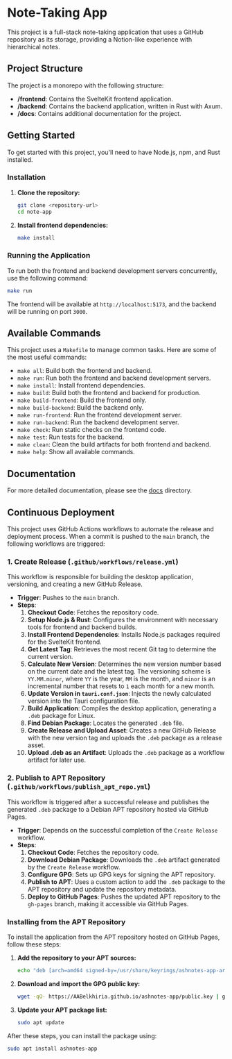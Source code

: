 # Note-Taking App

This project is a full-stack note-taking application that uses a GitHub repository as its storage, providing a Notion-like experience with hierarchical notes.

## Project Structure

The project is a monorepo with the following structure:

-   **/frontend**: Contains the SvelteKit frontend application.
-   **/backend**: Contains the backend application, written in Rust with Axum.
-   **/docs**: Contains additional documentation for the project.

## Getting Started

To get started with this project, you'll need to have Node.js, npm, and Rust installed.

### Installation

1.  **Clone the repository:**
    ```bash
    git clone <repository-url>
    cd note-app
    ```

2.  **Install frontend dependencies:**
    ```bash
    make install
    ```

### Running the Application

To run both the frontend and backend development servers concurrently, use the following command:

```bash
make run
```

The frontend will be available at `http://localhost:5173`, and the backend will be running on port `3000`.

## Available Commands

This project uses a `Makefile` to manage common tasks. Here are some of the most useful commands:

-   `make all`: Build both the frontend and backend.
-   `make run`: Run both the frontend and backend development servers.
-   `make install`: Install frontend dependencies.
-   `make build`: Build both the frontend and backend for production.
-   `make build-frontend`: Build the frontend only.
-   `make build-backend`: Build the backend only.
-   `make run-frontend`: Run the frontend development server.
-   `make run-backend`: Run the backend development server.
-   `make check`: Run static checks on the frontend code.
-   `make test`: Run tests for the backend.
-   `make clean`: Clean the build artifacts for both frontend and backend.
-   `make help`: Show all available commands.

## Documentation

For more detailed documentation, please see the [docs](./docs) directory.

## Continuous Deployment

This project uses GitHub Actions workflows to automate the release and deployment process. When a commit is pushed to the `main` branch, the following workflows are triggered:

### 1. Create Release (`.github/workflows/release.yml`)

This workflow is responsible for building the desktop application, versioning, and creating a new GitHub Release.

-   **Trigger**: Pushes to the `main` branch.
-   **Steps**:
    1.  **Checkout Code**: Fetches the repository code.
    2.  **Setup Node.js & Rust**: Configures the environment with necessary tools for frontend and backend builds.
    3.  **Install Frontend Dependencies**: Installs Node.js packages required for the SvelteKit frontend.
    4.  **Get Latest Tag**: Retrieves the most recent Git tag to determine the current version.
    5.  **Calculate New Version**: Determines the new version number based on the current date and the latest tag. The versioning scheme is `YY.MM.minor`, where `YY` is the year, `MM` is the month, and `minor` is an incremental number that resets to `1` each month for a new month.
    6.  **Update Version in `tauri.conf.json`**: Injects the newly calculated version into the Tauri configuration file.
    7.  **Build Application**: Compiles the desktop application, generating a `.deb` package for Linux.
    8.  **Find Debian Package**: Locates the generated `.deb` file.
    9.  **Create Release and Upload Asset**: Creates a new GitHub Release with the new version tag and uploads the `.deb` package as a release asset.
    10. **Upload .deb as an Artifact**: Uploads the `.deb` package as a workflow artifact for later use.

### 2. Publish to APT Repository (`.github/workflows/publish_apt_repo.yml`)

This workflow is triggered after a successful release and publishes the generated `.deb` package to a Debian APT repository hosted via GitHub Pages.

-   **Trigger**: Depends on the successful completion of the `Create Release` workflow.
-   **Steps**:
    1.  **Checkout Code**: Fetches the repository code.
    2.  **Download Debian Package**: Downloads the `.deb` artifact generated by the `Create Release` workflow.
    3.  **Configure GPG**: Sets up GPG keys for signing the APT repository.
    4.  **Publish to APT**: Uses a custom action to add the `.deb` package to the APT repository and update the repository metadata.
    5.  **Deploy to GitHub Pages**: Pushes the updated APT repository to the `gh-pages` branch, making it accessible via GitHub Pages.

### Installing from the APT Repository

To install the application from the APT repository hosted on GitHub Pages, follow these steps:

1.  **Add the repository to your APT sources:**
    ```bash
    echo "deb [arch=amd64 signed-by=/usr/share/keyrings/ashnotes-app-archive-keyring.gpg] https://AABelkhiria.github.io/ashnotes-app/ stable main" | sudo tee /etc/apt/sources.list.d/ashnotes-app.list
    ```

2.  **Download and import the GPG public key:**
    ```bash
    wget -qO- https://AABelkhiria.github.io/ashnotes-app/public.key | gpg --dearmor | sudo tee /usr/share/keyrings/ashnotes-app-archive-keyring.gpg > /dev/null
    ```

3.  **Update your APT package list:**
    ```bash
    sudo apt update
    ```

After these steps, you can install the package using:
```bash
sudo apt install ashnotes-app
```
